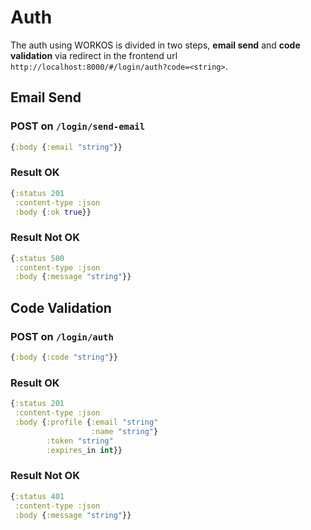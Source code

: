 # Auth
The auth using WORKOS is divided in two steps, **email send** and **code validation** via redirect in the frontend url `http://localhost:8000/#/login/auth?code=<string>`.

## Email Send

### POST on `/login/send-email`
```clojure
{:body {:email "string"}}
```

### Result OK
```clojure
{:status 201
 :content-type :json
 :body {:ok true}}
```

### Result Not OK
```clojure
{:status 500
 :content-type :json
 :body {:message "string"}}
```

## Code Validation

### POST on `/login/auth`
```clojure
{:body {:code "string"}}
```

### Result OK
```clojure
{:status 201
 :content-type :json
 :body {:profile {:email "string"
                  :name "string"}
        :token "string"
        :expires_in int}}
```

### Result Not OK
```clojure
{:status 401
 :content-type :json
 :body {:message "string"}}
```
